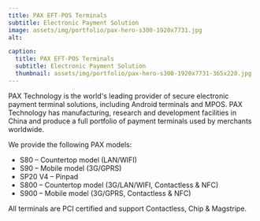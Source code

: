 ```yaml
---
title: PAX EFT-POS Terminals
subtitle: Electronic Payment Solution
image: assets/img/portfolio/pax-hero-s300-1920x7731.jpg
alt: 

caption:
  title: PAX EFT-POS Terminals
  subtitle: Electronic Payment Solution
  thumbnail: assets/img/portfolio/pax-hero-s300-1920x7731-365x220.jpg
---
```

PAX Technology is the world's leading provider of secure electronic payment terminal solutions, including Android terminals and MPOS. PAX Technology has manufacturing, research and development facilities in China and produce a full portfolio of payment terminals used by merchants worldwide.

We provide the following PAX models:

- S80 – Countertop model (LAN/WIFI)
- S90 – Mobile model (3G/GPRS)
- SP20 V4 – Pinpad
- S800 – Countertop model (3G/LAN/WIFI, Contactless & NFC)
- S900 – Mobile model (3G/GPRS, Contactless & NFC)

All terminals are PCI certified and support Contactless, Chip & Magstripe.
